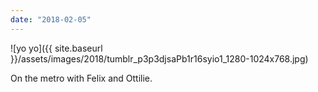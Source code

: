 ```yaml
---
date: "2018-02-05"
---
```


![yo yo]({{ site.baseurl }}/assets/images/2018/tumblr_p3p3djsaPb1r16syio1_1280-1024x768.jpg)

On the metro with Felix and Ottilie.
